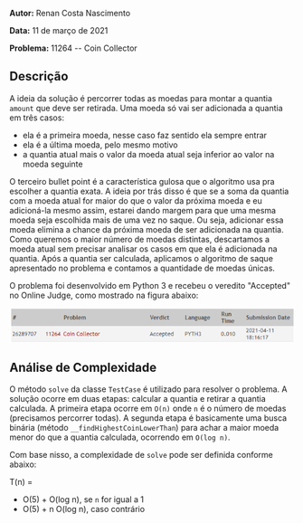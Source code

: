 **Autor:** Renan Costa Nascimento

**Data:** 11 de março de 2021

**Problema:** 11264 -- Coin Collector
## Descrição
A ideia da solução é percorrer todas as moedas para montar a quantia `amount` que deve ser retirada. Uma moeda só vai ser adicionada a quantia em três casos:

- ela é a primeira moeda, nesse caso faz sentido ela sempre entrar
- ela é a última moeda, pelo mesmo motivo
- a quantia atual mais o valor da moeda atual seja inferior ao valor na moeda seguinte

O terceiro bullet point é a característica gulosa que o algoritmo usa pra escolher a quantia exata. A ideia por trás disso é que se a soma da quantia com a moeda atual for maior do que o valor da próxima moeda e eu adicioná-la mesmo assim, estarei dando margem para que uma mesma moeda seja escolhida mais de uma vez no saque. Ou seja, adicionar essa moeda elimina a chance da próxima moeda de ser adicionada na quantia. Como queremos o maior número de moedas distintas, descartamos a moeda atual sem precisar analisar os casos em que ela é adicionada na quantia. Após a quantia ser calculada, aplicamos o algoritmo de saque apresentado no problema e contamos a quantidade de moedas únicas.

O problema foi desenvolvido em Python 3 e recebeu o veredito "Accepted" no Online Judge, como mostrado na figura abaixo:

![Veredito](./11264-veredito.png)
## Análise de Complexidade
O método `solve` da classe `TestCase` é utilizado para resolver o problema. A solução ocorre em duas etapas: calcular a quantia e retirar a quantia calculada. A primeira etapa ocorre em `O(n)` onde `n` é o número de moedas (precisamos percorrer todas). A segunda etapa é basicamente uma busca binária (método `__findHighestCoinLowerThan`) para achar a maior moeda menor do que a quantia calculada, ocorrendo em `O(log n)`.

Com base nisso, a complexidade de `solve` pode ser definida conforme abaixo:

T(n) = 
- O(5) + O(log n), se `n` for igual a 1
- O(5) + n O(log n), caso contrário